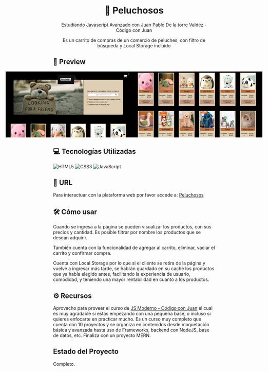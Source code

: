 ## <h1 align="center">🧸 Peluchosos</h1> 
<p align="center">Estudiando Javascript Avanzado con Juan Pablo De la torre Valdez - Código con Juan</p> 
<p align="center">Es un carrito de compras de un comercio de peluches, con filtro de búsqueda y Local Storage incluído</p>


## 💟 Preview
  <div style="display: flex; justify-content: center; margin: 30">
   <img src="Screenshot_1.png" width="400" alt="" >
   <img src="Screenshot_2.png" width="400" alt="" >
  </div>

## 💻 Tecnologías Utilizadas 
![HTML5](https://img.shields.io/badge/html5-%23E34F26.svg?style=for-the-badge&logo=html5&logoColor=white)
![CSS3](https://img.shields.io/badge/css3-%231572B6.svg?style=for-the-badge&logo=css3&logoColor=white)
![JavaScript](https://img.shields.io/badge/javascript-%23323330.svg?style=for-the-badge&logo=javascript&logoColor=%23F7DF1E)

## 🌼 URL 

Para interactuar con la plataforma web por favor accede a: <a href="https://lilitaschini.github.io/Peluchosos/" target="_blank">Peluchosos</a>

## 🛠 Cómo usar
Cuando se ingresa a la página se pueden visualizar los productos, con sus precios y cantidad. Es posible filtrar por nombre los productos que se desean adquirir.

También cuenta con la funcionalidad de agregar al carrito, eliminar, vaciar el carrito y confirmar compra.

Cuenta con Local Storage por lo que si el cliente se retira de la página y vuelve a ingresar más tarde, se habrán guardado en su caché los productos que ya había elegido antes, facilitando la experiencia de usuario,
comodidad, y teniendo una mayor rentabilidad en cuanto a los productos.  

## ⚙ Recursos
Aprovecho para proveer el curso de
<a href="https://www.udemy.com/course/javascript-moderno-guia-definitiva-construye-10-proyectos/" target="_blank">JS Moderno - Código con Juan</a>
el cual es muy agradable si estas empezando con una pequeña base, o incluso si quieres enfocarte en practicar mucho. Es un curso muy completo que cuenta con 10 proyectos y se organiza en contenidos desde maquetación 
básica y avanzada hasta uso de Frameworks, backend con NodeJS, base de datos, etc. Finaliza con un proyecto MERN.

## Estado del Proyecto
 Completo. 
